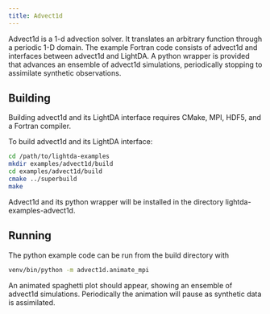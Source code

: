 ```yaml
---
title: Advect1d
---
```


Advect1d is a 1-d advection solver. It translates an arbitrary function through a periodic 1-D domain. The example Fortran code consists of advect1d and interfaces between advect1d and LightDA. A python wrapper is provided that advances an ensemble of advect1d simulations, periodically stopping to assimilate synthetic observations.

## Building

Building advect1d and its LightDA interface requires CMake, MPI, HDF5, and a Fortran compiler.

To build advect1d and its LightDA interface:

``` bash
cd /path/to/lightda-examples
mkdir examples/advect1d/build
cd examples/advect1d/build
cmake ../superbuild
make
```

Advect1d and its python wrapper will be installed in the directory lightda-examples-advect1d.

## Running

The python example code can be run from the build directory with

```bash
venv/bin/python -m advect1d.animate_mpi
```

An animated spaghetti plot should appear, showing an ensemble of advect1d simulations. Periodically the animation will pause as synthetic data is assimilated.